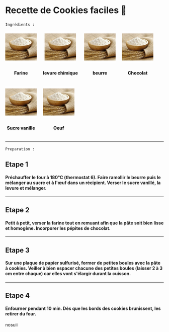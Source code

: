 # Recette de Cookies faciles :cookie:

`Ingrédients :`

<div style="display: flex; gap: 20px; margin-bottom: 20px; flex-wrap: wrap">
    <div style="display: flex; flex-direction: column; align-items: center; gap: 10px;">
        <img src="./OIP.jpg" style="width: 100px" />
        <p style="font-weight: 800">Farine</p>
    </div>
     <div style="display: flex; flex-direction: column; align-items: center; gap: 10px;">
        <img src="./OIP.jpg" style="width: 100px" />
        <p style="font-weight: 800">levure chimique</p>
    </div>
     <div style="display: flex; flex-direction: column; align-items: center; gap: 10px;">
        <img src="./OIP.jpg" style="width: 100px" />
        <p style="font-weight: 800">beurre</p>
    </div>
     <div style="display: flex; flex-direction: column; align-items: center; gap: 10px;">
        <img src="./OIP.jpg" style="width: 100px" />
        <p style="font-weight: 800">Chocolat</p>
    </div>
    <div style="display: flex; flex-direction: column; align-items: center; gap: 10px;">
        <img src="./OIP.jpg" style="width: 100px" />
        <p style="font-weight: 800">Sucre vanille</p>
    </div>
    <div style="display: flex; flex-direction: column; align-items: center; gap: 10px;">
        <img src="./OIP.jpg" style="width: 100px" />
        <p style="font-weight: 800">Oeuf</p>
    </div>
</div>

---

`Preparation :`
## Etape 1 

#### Préchauffer le four à 180°C (thermostat 6). Faire ramollir le beurre puis le mélanger au sucre et à l'œuf dans un récipient. Verser le sucre vanillé, la levure et mélanger.
---
## Etape 2
#### Petit à petit, verser la farine tout en remuant afin que la pâte soit bien lisse et homogène. Incorporer les pépites de chocolat.
---
## Etape 3
#### Sur une plaque de papier sulfurisé, former de petites boules avec la pâte à cookies. Veiller à bien espacer chacune des petites boules (laisser 2 à 3 cm entre chaque) car elles vont s'élargir durant la cuisson.
---
## Etape 4
#### Enfourner pendant 10 min. Dès que les bords des cookies brunissent, les retirer du four. 
nosuii